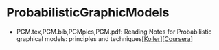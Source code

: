 # ProbabilisticGraphicModels

- PGM.tex,PGM.bib,PGMpics,PGM.pdf: Reading Notes for Probabilistic graphical models: principles and techniques[[Koller](http://pgm.stanford.edu/)][[Coursera](https://www.coursera.org/specializations/probabilistic-graphical-models)]
